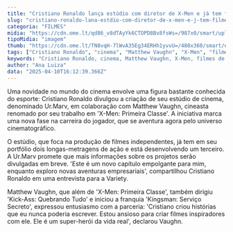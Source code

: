 ```yaml
---
title: "Cristiano Ronaldo lança estúdio com diretor de X-Men e já tem filmes produzidos"
slug: "cristiano-ronaldo-lana-estdio-com-diretor-de-x-men-e-j-tem-filmes-produzidos"
categoria: "FILMES"
midia: "https://cdn.ome.lt/qd86_v8dTAyYk6CTOPD8Bv8fsWs=/987x0/smart/uploads/conteudo/fotos/OMELETE_CAPA_-_2025-04-10T124539.466.png"
tipoMidia: "imagem"
thumb: "https://cdn.ome.lt/TN8vqH-7lWvA35Eg34ERHh1yvvU=/480x360/smart/extras/conteudos/omelete_THUMB_-_2025-04-10T124525.393.png"
tags: ["Cristiano Ronaldo", "cinema", "Matthew Vaughn", "X-Men", "filmes de ação", "estúdio de cinema", "Ur.Marv", "filmes independentes"]
keywords: "Cristiano Ronaldo, cinema, Matthew Vaughn, X-Men, filmes de ação, estúdio de cinema, Ur.Marv, filmes independentes"
author: "Ana Luiza"
data: "2025-04-10T16:12:39.366Z"
---
```


Uma novidade no mundo do cinema envolve uma figura bastante conhecida do esporte: Cristiano Ronaldo divulgou a criação de seu estúdio de cinema, denominado Ur.Marv, em colaboração com Matthew Vaughn, cineasta renomado por seu trabalho em 'X-Men: Primeira Classe'. A iniciativa marca uma nova fase na carreira do jogador, que se aventura agora pelo universo cinematográfico.

O estúdio, que foca na produção de filmes independentes, já tem em seu portfólio dois longas-metragens de ação e está desenvolvendo um terceiro. A Ur.Marv promete que mais informações sobre os projetos serão divulgadas em breve. 'Este é um novo capítulo empolgante para mim, enquanto exploro novas aventuras empresariais', compartilhou Cristiano Ronaldo em uma entrevista para a Variety.

Matthew Vaughn, que além de 'X-Men: Primeira Classe', também dirigiu 'Kick-Ass: Quebrando Tudo' e iniciou a franquia 'Kingsman: Serviço Secreto', expressou entusiasmo com a parceria: 'Cristiano criou histórias que eu nunca poderia escrever. Estou ansioso para criar filmes inspiradores com ele. Ele é um super-herói da vida real', declarou Vaughn.